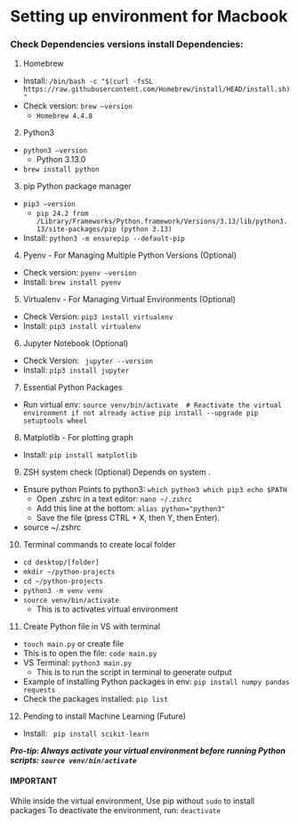 # Setting up environment for Macbook 
### Check Dependencies versions install Dependencies:
1.	Homebrew
- Install: ```/bin/bash -c "$(curl -fsSL https://raw.githubusercontent.com/Homebrew/install/HEAD/install.sh)"```
- Check version: ```brew –version```
    - ```Homebrew 4.4.8```

2.	Python3
- ```python3 –version```  
    - Python 3.13.0
- ```brew install python```

3.	pip Python package manager
- ```pip3 –version```
    - ```pip 24.2 from /Library/Frameworks/Python.framework/Versions/3.13/lib/python3.13/site-packages/pip (python 3.13)```
- Install: ```python3 -m ensurepip --default-pip```

4. Pyenv - For Managing Multiple Python Versions (Optional)
- Check version: ```pyenv –version```
- Install:	```brew install pyenv```

5. Virtualenv - For Managing Virtual Environments (Optional)
- Check Version: ```pip3 install virtualenv```
- Install: ```pip3 install virtualenv```

6. Jupyter Notebook (Optional)
- Check Version: ``` jupyter --version```
- Install: ```pip3 install jupyter```

7. Essential Python Packages
- Run virtual env: ```source venv/bin/activate  # Reactivate the virtual environment if not already active
pip install --upgrade pip setuptools wheel```

8. Matplotlib - For plotting graph
- Install: ```pip install matplotlib```

9. ZSH system check (Optional) Depends on system . 
- Ensure python Points to python3: ```which python3 which pip3 echo $PATH```
    - Open .zshrc in a text editor: ```nano ~/.zshrc```
    - Add this line at the bottom: ```alias python="python3"```
    - Save the file (press CTRL + X, then Y, then Enter).
- source ~/.zshrc

10. Terminal commands to create local folder
- ```cd desktop/[folder]```
- ```mkdir ~/python-projects```
- ```cd ~/python-projects```
- ```python3 -m venv venv```
- ```source venv/bin/activate``` 
    - This is to activates virtual environment

11. Create Python file in VS with terminal
- ```touch main.py``` or create file 
- This is to open the file: ```code main.py```
- VS Terminal: ```python3 main.py``` 
    - This is to run the script in terminal to generate output
- Example of installing Python packages in env: ```pip install numpy pandas requests```
- Check the packages installed: ```pip list```

12. Pending to install Machine Learning (Future)
- Install: ``` pip install scikit-learn``` 


***Pro-tip: Always activate your virtual environment before running Python scripts: ```source venv/bin/activate```***


#### IMPORTANT
While inside the virtual environment, 
Use pip without ```sudo``` to install packages
To deactivate the environment, run: ```deactivate```